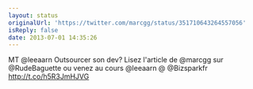 ```yaml
---
layout: status
originalUrl: 'https://twitter.com/marcgg/status/351710643264557056'
isReply: false
date: 2013-07-01 14:35:26
---
```


MT @leeaarn Outsourcer son dev? Lisez l'article de @marcgg sur @RudeBaguette ou venez au cours @leeaarn @ @Bizsparkfr http://t.co/h5R3JmHJVG
